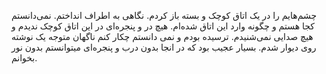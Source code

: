 ﻿چشم‌هایم را در یک اتاق کوچک و بسته باز کردم. نگاهی به اطراف انداختم. نمی‌دانستم کجا هستم و چگونه وارد این اتاق شده‌ام.
هیچ در و پنجره‌ای در این اتاق کوچک ندیدم و هیچ صدایی نمی‌شنیدم. ترسیده بودم و نمی دانستم چکار کنم
ناگهان متوجه یک نوشته روی دیوار شدم. بسیار عجیب بود که در انجا بدون درب و پنجره‌ای میتوانستم بدون نور بخوانم.
